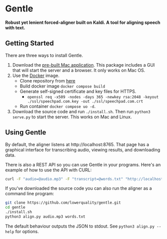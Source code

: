 # Gentle
**Robust yet lenient forced-aligner built on Kaldi. A tool for aligning speech with text.**

## Getting Started

There are three ways to install Gentle.

1. Download the [pre-built Mac application](https://github.com/lowerquality/gentle/releases/latest). This package includes a GUI that will start the server and a browser. It only works on Mac OS.
2. Use the [Docker](https://www.docker.com/) image. 
   * Clone repository from [here](https://github.com/ianovi/gentle.git) 
   * Build docker image ```docker compose build```
   * Generate self-signed certificate and key files for HTTPS. 
     * ```openssl req -x509 -nodes -days 365 -newkey rsa:2048 -keyout ./ssl/speechpad.com.key -out ./ssl/speechpad.com.crt```
   * Run container ```docker compose uo -d```.
3. Download the source code and run ```./install.sh```. Then run ```python3 serve.py``` to start the server. This works on Mac and Linux.

## Using Gentle

By default, the aligner listens at http://localhost:8765. That page has a graphical interface for transcribing audio, viewing results, and downloading data.

There is also a REST API so you can use Gentle in your programs. Here's an example of how to use the API with CURL:

```bash
curl -F "audio=@audio.mp3" -F "transcript=@words.txt" "http://localhost:8765/transcriptions?async=false"
```

If you've downloaded the source code you can also run the aligner as a command line program:

```bash
git clone https://github.com/lowerquality/gentle.git
cd gentle
./install.sh
python3 align.py audio.mp3 words.txt
```

The default behaviour outputs the JSON to stdout.  See `python3 align.py --help` for options.

